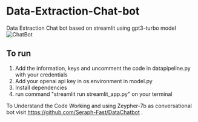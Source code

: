 # Data-Extraction-Chat-bot
Data Extraction Chat bot based on streamlit using gpt3-turbo model
![ChatBot](https://github.com/Seraph-Fast/Data-Extraction-Chat-bot/assets/75688011/c1712481-a1ae-4316-936a-5f872baaec41)

## To run
1. Add the information, keys and uncomment the code in datapipeline.py with your credentials
2. Add your openai api key in os.environment in model.py
3. Install dependencies 
4. run command "streamlit run streamlit_app.py" on your terminal


To Understand the Code Working and using Zeypher-7b as conversational bot visit https://github.com/Seraph-Fast/DataChatbot .

